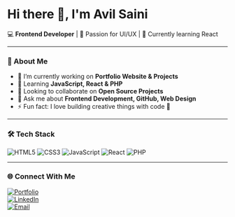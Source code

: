 # Hi there 👋, I'm Avil Saini  

💻 **Frontend Developer** | 🎨 Passion for UI/UX | 🌱 Currently learning React  

---

### 🚀 About Me
- 🔭 I’m currently working on **Portfolio Website & Projects**
- 🌱 Learning **JavaScript, React & PHP**
- 👯 Looking to collaborate on **Open Source Projects**
- 💬 Ask me about **Frontend Development, GitHub, Web Design**
- ⚡ Fun fact: I love building creative things with code 🎨

---

### 🛠️ Tech Stack
![HTML5](https://img.shields.io/badge/HTML5-E34F26?style=for-the-badge&logo=html5&logoColor=white) 
![CSS3](https://img.shields.io/badge/CSS3-1572B6?style=for-the-badge&logo=css3&logoColor=white) 
![JavaScript](https://img.shields.io/badge/JavaScript-F7DF1E?style=for-the-badge&logo=javascript&logoColor=black) 
![React](https://img.shields.io/badge/React-20232A?style=for-the-badge&logo=react&logoColor=61DAFB) 
![PHP](https://img.shields.io/badge/PHP-777BB4?style=for-the-badge&logo=php&logoColor=white)  


---

### 🌐 Connect With Me
[![Portfolio](https://img.shields.io/badge/Portfolio-%23000000.svg?style=for-the-badge&logo=firefox&logoColor=white)](https://avilsaini.github.io/portfolio/)  
[![LinkedIn](https://img.shields.io/badge/LinkedIn-%230077B5.svg?style=for-the-badge&logo=linkedin&logoColor=white)](https://linkedin.com/in/yourusername)  
[![Email](https://img.shields.io/badge/Email-D14836?style=for-the-badge&logo=gmail&logoColor=white)](mailto:youremail@gmail.com)  
